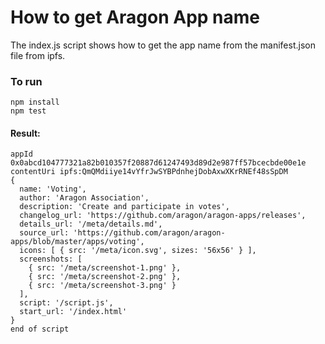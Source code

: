 # How to get Aragon App name

The index.js script shows how to get the app name from the manifest.json file from ipfs.

### To run
```
npm install
npm test
```

#### Result:
```
appId 0x0abcd104777321a82b010357f20887d61247493d89d2e987ff57bcecbde00e1e
contentUri ipfs:QmQMdiiye14vYfrJwSYBPdnhejDobAxwXKrRNEf48sSpDM
{
  name: 'Voting',
  author: 'Aragon Association',
  description: 'Create and participate in votes',
  changelog_url: 'https://github.com/aragon/aragon-apps/releases',
  details_url: '/meta/details.md',
  source_url: 'https://github.com/aragon/aragon-apps/blob/master/apps/voting',
  icons: [ { src: '/meta/icon.svg', sizes: '56x56' } ],
  screenshots: [
    { src: '/meta/screenshot-1.png' },
    { src: '/meta/screenshot-2.png' },
    { src: '/meta/screenshot-3.png' }
  ],
  script: '/script.js',
  start_url: '/index.html'
}
end of script
```
